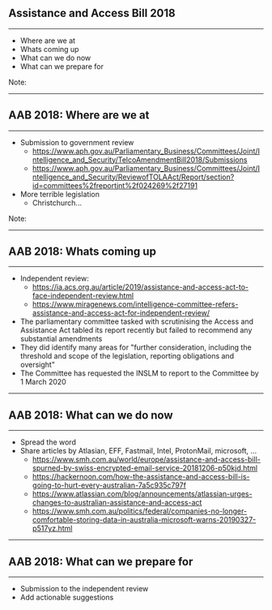 
## Assistance and Access Bill 2018
<hr />

- Where are we at
- Whats coming up
- What can we do now
- What can we prepare for

Note:

---

## AAB 2018: Where are we at
<hr />

- Submission to government review
    - https://www.aph.gov.au/Parliamentary_Business/Committees/Joint/Intelligence_and_Security/TelcoAmendmentBill2018/Submissions
    - https://www.aph.gov.au/Parliamentary_Business/Committees/Joint/Intelligence_and_Security/ReviewofTOLAAct/Report/section?id=committees%2freportjnt%2f024269%2f27191
- More terrible legislation
    - Christchurch...

Note:

---


## AAB 2018: Whats coming up
<hr />

- Independent review:
    - https://ia.acs.org.au/article/2019/assistance-and-access-act-to-face-independent-review.html
    - https://www.miragenews.com/intelligence-committee-refers-assistance-and-access-act-for-independent-review/
- The parliamentary committee tasked with scrutinising the Access and Assistance Act tabled its report recently but failed to recommend any substantial amendments
- They did identify many areas for "further consideration, including the threshold and scope of the legislation, reporting obligations and oversight"
- The Committee has requested the INSLM to report to the Committee by 1 March 2020

---

## AAB 2018: What can we do now
<hr />

- Spread the word
- Share articles by Atlasian, EFF, Fastmail, Intel, ProtonMail, microsoft, ...
    - https://www.smh.com.au/world/europe/assistance-and-access-bill-spurned-by-swiss-encrypted-email-service-20181206-p50kjd.html
    - https://hackernoon.com/how-the-assistance-and-access-bill-is-going-to-hurt-every-australian-7a5c935c797f
    - https://www.atlassian.com/blog/announcements/atlassian-urges-changes-to-australian-assistance-and-access-act
    - https://www.smh.com.au/politics/federal/companies-no-longer-comfortable-storing-data-in-australia-microsoft-warns-20190327-p517yz.html

---

## AAB 2018: What can we prepare for
<hr />

- Submission to the independent review
- Add actionable suggestions

